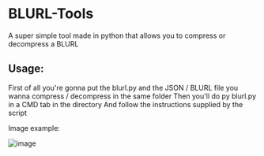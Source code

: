 # BLURL-Tools
A super simple tool made in python that allows you to compress or decompress a BLURL

## Usage:
First of all you're gonna put the blurl.py and the JSON / BLURL file you wanna compress / decompress in the same folder
Then you'll do py blurl.py in a CMD tab in the directory
And follow the instructions supplied by the script

Image example:

![image](https://github.com/YLSDev/BLURL-Tools/assets/41091863/d024af4d-f715-43e0-a485-617bacc1cfec)
